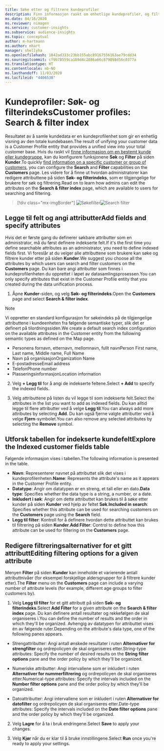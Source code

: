 ```yaml
---
title: Søke etter og filtrere kundeprofiler
description: Finn informasjon raskt om enhetlige kundeprofiler, og filtrer etter bestemte attributter.
ms.date: 04/16/2020
ms.reviewer: nimagen
ms.service: customer-insights
ms.subservice: audience-insights
ms.topic: conceptual
author: m-hartmann
ms.author: mhart
manager: shellyha
ms.openlocfilehash: 1842ad333c23bb155abc89167556163ae79cdd34
ms.sourcegitcommit: cf9b78559ca189d4c2086a66c879098d56c0377a
ms.translationtype: HT
ms.contentlocale: nb-NO
ms.lasthandoff: 11/03/2020
ms.locfileid: "4406538"
---
```

# <a name="customer-profiles-search--filter-index"></a><span data-ttu-id="76875-103">Kundeprofiler: Søk- og filterindeks</span><span class="sxs-lookup"><span data-stu-id="76875-103">Customer profiles: Search & filter index</span></span>

<span data-ttu-id="76875-104">Resultatet av å samle kundedata er en kundeprofilenhet som gir en enhetlig visning av den totale kundebasen.</span><span class="sxs-lookup"><span data-stu-id="76875-104">The result of unifying your customer data is a Customer Profile entity that provides a unified view into your total customer base.</span></span> <span data-ttu-id="76875-105">Hvis du raskt vil [finne informasjon om en bestemt kunde eller kundegruppe](customer-profiles.md), kan du konfigurere funksjonene **Søk** og **Filter** på siden **Kunder**.</span><span class="sxs-lookup"><span data-stu-id="76875-105">To quickly [find information on a specific customer or group of customers](customer-profiles.md), you can configure the **Search** and **Filter** capabilities on the **Customers** page.</span></span> <span data-ttu-id="76875-106">Les videre for å finne ut hvordan administratorer kan redigere attributtene på siden **Søk- og filterindeks**, som er tilgjengelige for brukere for søk og filtrering.</span><span class="sxs-lookup"><span data-stu-id="76875-106">Read on to learn how admins can edit the attributes on the **Search & filter index** page, which are available to users for searching and filtering.</span></span>

> [!div class="mx-imgBorder"]
> <span data-ttu-id="76875-107">![Søkefilter](media/search-filter.png "Søkefilter")</span><span class="sxs-lookup"><span data-stu-id="76875-107">![Search filter](media/search-filter.png "Search filter")</span></span>

## <a name="add-fields-and-specify-attributes"></a><span data-ttu-id="76875-108">Legge til felt og angi attributter</span><span class="sxs-lookup"><span data-stu-id="76875-108">Add fields and specify attributes</span></span>

<span data-ttu-id="76875-109">Hvis det er første gang du definerer søkbare attributter som en administrator, må du først definere indekserte felt.</span><span class="sxs-lookup"><span data-stu-id="76875-109">If it's the first time you define searchable attributes as an administrator, you need to define indexed fields first.</span></span> <span data-ttu-id="76875-110">Vi foreslår at du velger alle attributtene som brukere kan søke og filtrere kunder etter på siden **Kunder**.</span><span class="sxs-lookup"><span data-stu-id="76875-110">We suggest you choose all the attributes by which users can search and filter customers on the **Customers** page.</span></span> <span data-ttu-id="76875-111">Du kan bare angi attributter som finnes i kundeprofilenheten du opprettet i løpet av datasamlingsprosessen.</span><span class="sxs-lookup"><span data-stu-id="76875-111">You can only specify attributes that exist in the Customer Profile entity that you created during the data unification process.</span></span>

1. <span data-ttu-id="76875-112">Åpne **Kunder**-siden, og velg **Søk- og filterindeks**.</span><span class="sxs-lookup"><span data-stu-id="76875-112">Open the **Customers** page and select **Search & filter index**.</span></span>

> [!NOTE]
> <span data-ttu-id="76875-113">Vi oppretter en standard konfigurasjon for søkeindeks på de tilgjengelige attributtene i kundeenheten fra følgende semantiske typer, slik det er definert på tilordningssiden.</span><span class="sxs-lookup"><span data-stu-id="76875-113">We create a default search index configuration on the available attributes in the Customer entity from the following semantic types as defined on the Map page.</span></span>
> - <span data-ttu-id="76875-114">Personens fornavn, etternavn, mellomnavn, fullt navn</span><span class="sxs-lookup"><span data-stu-id="76875-114">Person First name, Last name, Middle name, Full Name</span></span>
> - <span data-ttu-id="76875-115">Navn på organisasjon</span><span class="sxs-lookup"><span data-stu-id="76875-115">Organization Name</span></span>
> - <span data-ttu-id="76875-116">E-postadresse</span><span class="sxs-lookup"><span data-stu-id="76875-116">Email address</span></span>
> - <span data-ttu-id="76875-117">Telefon</span><span class="sxs-lookup"><span data-stu-id="76875-117">Phone number</span></span>
> - <span data-ttu-id="76875-118">Plasseringsinformasjon</span><span class="sxs-lookup"><span data-stu-id="76875-118">Location information</span></span>

2. <span data-ttu-id="76875-119">Velg **+ Legg til** for å angi de indekserte feltene.</span><span class="sxs-lookup"><span data-stu-id="76875-119">Select **+ Add** to specify the indexed fields.</span></span>

3. <span data-ttu-id="76875-120">Velg attributtene på listen du vil legge til som indekserte felt.</span><span class="sxs-lookup"><span data-stu-id="76875-120">Select the attributes in the list you want to add as indexed fields.</span></span> <span data-ttu-id="76875-121">Du kan alltid legge til flere attributter ved å velge **Legg til**.</span><span class="sxs-lookup"><span data-stu-id="76875-121">You can always add more attributes by selecting **Add**.</span></span> <span data-ttu-id="76875-122">Du kan også fjerne valgte attributter ved å velge **Fjern**-symbolet.</span><span class="sxs-lookup"><span data-stu-id="76875-122">You can also remove any selected attributes by selecting the **Remove** symbol.</span></span>

## <a name="explore-the-indexed-customer-fields-table"></a><span data-ttu-id="76875-123">Utforsk tabellen for indekserte kundefelt</span><span class="sxs-lookup"><span data-stu-id="76875-123">Explore the Indexed customer fields table</span></span>

<span data-ttu-id="76875-124">Følgende informasjon vises i tabellen.</span><span class="sxs-lookup"><span data-stu-id="76875-124">The following information is presented in the table.</span></span>

- <span data-ttu-id="76875-125">**Navn**: Representerer navnet på attributtet slik det vises i kundeprofilenheten.</span><span class="sxs-lookup"><span data-stu-id="76875-125">**Name**: Represents the attribute's name as it appears in the Customer Profile entity.</span></span>
- <span data-ttu-id="76875-126">**Datatype**: Angir om datatypen er en streng, et tall eller en dato.</span><span class="sxs-lookup"><span data-stu-id="76875-126">**Data type**: Specifies whether the data type is a string, a number, or a date.</span></span>
- <span data-ttu-id="76875-127">**Inkludert i søk**: Angir om dette attributtet kan brukes til å søke etter kunder på siden **Kunder** ved hjelp av feltet **Søk**.</span><span class="sxs-lookup"><span data-stu-id="76875-127">**Included in search**: Specifies whether this attribute can be used for searching customers on the **Customers** page using the **Search** field.</span></span>
- <span data-ttu-id="76875-128">**Legg til filter**: Kontroll for å definere hvordan dette attributtet kan brukes til filtrering på siden **Kunder**.</span><span class="sxs-lookup"><span data-stu-id="76875-128">**Add Filter**: Control to define how this attribute can be used for filtering on the **Customers** page.</span></span>

## <a name="editing-filtering-options-for-a-given-attribute"></a><span data-ttu-id="76875-129">Redigere filtreringsalternativer for et gitt attributt</span><span class="sxs-lookup"><span data-stu-id="76875-129">Editing filtering options for a given attribute</span></span>

<span data-ttu-id="76875-130">Menyen **Filter** på siden **Kunder** kan inneholde et varierende antall attributtnivåer (for eksempel forskjellige aldersgrupper for å filtrere kunder etter).</span><span class="sxs-lookup"><span data-stu-id="76875-130">The **Filter** menu on the **Customers** page can include a varying number of attribute levels (for example, different age groups to filter customers by).</span></span>

1. <span data-ttu-id="76875-131">Velg **Legg til filter** for et gitt attributt på siden **Søk- og filterindeks**.</span><span class="sxs-lookup"><span data-stu-id="76875-131">Select **Add Filter** for a given attribute on the **Search & filter index** page.</span></span> <span data-ttu-id="76875-132">Du kan definere antall resultater og rekkefølgen de skal organiseres i.</span><span class="sxs-lookup"><span data-stu-id="76875-132">You can define the number of results and the order in which they'll be organized.</span></span> <span data-ttu-id="76875-133">Avhengig av datatypen for attributtet vises én av følgende ruter.</span><span class="sxs-lookup"><span data-stu-id="76875-133">Depending on the attribute's data type, one of the following panes appears.</span></span>

- <span data-ttu-id="76875-134">Strengattributter: Angi antall ønskede resultater i ruten **Alternativer for strengfilter** og ordrepolicyen de skal organiseres etter.</span><span class="sxs-lookup"><span data-stu-id="76875-134">String-type attributes: Specify the number of desired results on the **String filter options** pane and the order policy by which they'll be organized.</span></span>

- <span data-ttu-id="76875-135">Numeriske attributter: Angi intervallene som er inkludert i ruten **Alternativer for nummerfiltrering** og ordrepolicyen de skal organiseres etter.</span><span class="sxs-lookup"><span data-stu-id="76875-135">Numerical-type attributes: Specify the intervals included on the **Number filter options** pane and the order policy by which they'll be organized.</span></span>

- <span data-ttu-id="76875-136">Datoattributter: Angi intervallene som er inkludert i ruten **Alternativer for datofilter** og ordrepolicyen de skal organiseres etter.</span><span class="sxs-lookup"><span data-stu-id="76875-136">Date-type attributes:  Specify the intervals included on the **Date filter options** pane and the order policy by which they'll be organized.</span></span>

2. <span data-ttu-id="76875-137">Velg **Lagre** for å ta i bruk endringene.</span><span class="sxs-lookup"><span data-stu-id="76875-137">Select **Save** to apply your changes.</span></span>

3. <span data-ttu-id="76875-138">Velg **Kjør** når du er klar til å bruke innstillingene.</span><span class="sxs-lookup"><span data-stu-id="76875-138">Select **Run** once you're ready to apply your settings.</span></span>
